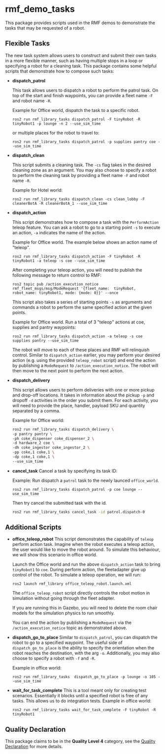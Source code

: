 # rmf\_demo\_tasks

This package provides scripts used in the RMF demos to demonstrate the tasks that may be requested of a robot.

## Flexible Tasks

The new task system allows users to construct and submit their own tasks in a more flexible manner, such as having multiple stops in a loop or specifying a robot for a cleaning task. This package contains some helpful scripts that demonstrate how to compose such tasks:

- **dispatch_patrol**

  This task allows users to dispatch a robot to perform the patrol task. On top of the start and finish waypoints, you can provide a fleet name `-F` and robot name `-R`.

  Example for Office world, dispatch the task to a specific robot.
  ```
  ros2 run rmf_library_tasks dispatch_patrol -F tinyRobot -R tinyRobot1 -p lounge -n 2 --use_sim_time
  ```

  or multiple places for the robot to travel to:
  ```
  ros2 run rmf_library_tasks dispatch_patrol -p supplies pantry coe --use_sim_time
  ```

- **dispatch_clean**

  This script submits a cleaning task. The `-cs` flag takes in the desired cleaning zone as an argument. You may also choose to specify a robot to perform the cleaning task by providing a fleet name `-F` and robot name `-R`.

  Example for Hotel world:
  ```
  ros2 run rmf_library_tasks dispatch_clean -cs clean_lobby -F cleanerBotA -R cleanerBotA_1 --use_sim_time
  ```

- **dispatch_action**

  This script demonstrates how to compose a task with the `PerformAction` teleop feature. You can ask a robot to go to a starting point `-s` to execute an action, `-a` indicates the name of the action.

  Example for Office world. The example below shows an action name of "teleop".
  ```
  ros2 run rmf_library_tasks dispatch_action -F tinyRobot -R tinyRobot1 -a teleop -s coe --use_sim_time
  ```

  After completing your teleop action, you will need to publish the following message to return control to RMF:
  ```
  ros2 topic pub /action_execution_notice rmf_fleet_msgs/msg/ModeRequest '{fleet_name:  tinyRobot, robot_name: tinyRobot1, mode: {mode: 0}}' --once
  ```

  This script also takes a series of starting points `-s` as arguments and commands a robot to perform the same specified action at the given points.

  Example for Office world. Run a total of 3 "teleop" actions at coe, supplies and pantry waypoints:
  ```
  ros2 run rmf_library_tasks dispatch_action -a teleop -s coe supplies pantry --use_sim_time
  ```

  The robot will move to each of these places and RMF will relinquish control. Similar to `dispatch_action` earlier, you may perform your desired action (e.g. using the provided `teleop_robot` script) and end the action by publishing a `ModeRequest` to `/action_execution_notice`. The robot will then move to the next point to perform the next action.

- **dispatch_delivery**

  This script allows users to perform deliveries with one or more pickup and drop-off locations. It takes in information about the pickup `-p` and dropoff `-d` activities in the order you submit them. For each activity, you will need to provide the place, handler, payload SKU and quantity separated by a comma.

  Example for Office world:
  ```bash
  ros2 run rmf_library_tasks dispatch_delivery \
  -p pantry pantry \
  -ph coke_dispenser coke_dispenser_2 \
  -d hardware_2 coe \
  -dh coke_ingestor coke_ingestor_2 \
  -pp coke,1 coke,1 \
  -dp coke,1 coke,1 \
  --use_sim_time
  ```

- **cancel_task**
  Cancel a task by specifying its task ID:
  
  Example: Run dispatch a `patrol` task to the newly launced `office_world`.
  ```
  ros2 run rmf_library_tasks dispatch_patrol -p coe lounge --use_sim_time
  ```

  Then try cancel the submitted task with the id.
  ```bash
  ros2 run rmf_library_tasks cancel_task -id patrol.dispatch-0
  ```

## Additional Scripts

- **office_teleop_robot**
  This script demonstrates the capability of `teleop` perform action task. Imagine when the robot executes a teleop action, the user would like to move the robot around. To simulate this behaviour, we will show this scenario in office world.
  
  Launch the Office world and run the above `dispatch_action` task to bring `tinyRobot1` to `coe`. During perform action, the fleetadapter give up control of the robot. To simulate a teleop operation, we will run:
  ```
  ros2 launch rmf_library office_teleop_robot.launch.xml
  ```
  
  The `office_teleop_robot` script directly controls the robot motion in simulation without going through the fleet adapter.

  If you are running this in Gazebo, you will need to delete the room chair models for the simulation physics to run smoothly.

  You can end the action by publishing a `ModeRequest` via the `/action_execution_notice` topic as demonstrated above.

- **dispatch_go_to_place**
  Similar to `dispatch_patrol`, you can dispatch the robot to go to a specified waypoint. The useful side of `dispatch_go_to_place` is the ability to specify the orientation when the robot reaches the destination, with the arg `-o`. Additionally, you may also choose to specify a robot with `-f` and `-R`.

  Example in office world:
  ```
  ros2 run rmf_library_tasks  dispatch_go_to_place -p lounge -o 105 --use_sim_time
  ```

- **wait_for_task_complete**
  This is a tool meant only for creating test scenarios. Essentially it blocks until a specified robot is free of any tasks. This allows us to do integration tests. Example in office world:
  ```
  ros2 run rmf_library_tasks wait_for_task_complete -F tinyRobot -R tinyRobot1
  ```

## Quality Declaration

This package claims to be in the **Quality Level 4** category, see the [Quality Declaration](./QUALITY_DECLARATION.md) for more details.
